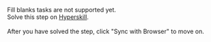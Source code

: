Fill blanks tasks are not supported yet. <br>Solve this step on <a href="https://hyperskill.org/learn/step/49127">Hyperskill</a>. <br><br>After you have solved the step, click "Sync with Browser"  to move on.